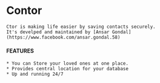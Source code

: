 # Contor
    Ctor is making life easier by saving contacts securely. 
    It's develped and maintained by [Ansar Gondal](https://www.facebook.com/ansar.gondal.58)
    
#### FEATURES
    * You can Store your loved ones at one place.
    * Provides central location for your database
    * Up and running 24/7    